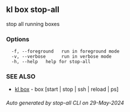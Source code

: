 ## kl box stop-all

stop all running boxes



### Options

```
  -f, --foreground   run in foreground mode
  -v, --verbose      run in verbose mode
  -h, --help   help for stop-all
```

### SEE ALSO

* [kl box](kl_box.md)  - box [start | stop | ssh | reload | ps]

###### Auto generated by stop-all CLI on 29-May-2024
